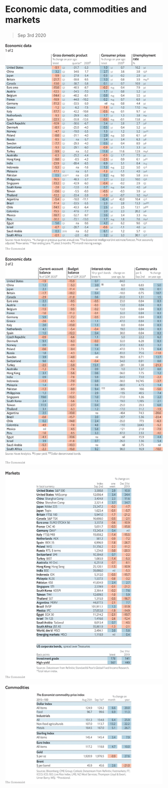 ###### 

# Economic data, commodities and markets 

#####  

> Sep 3rd 2020 

![image](images/20200905_INT101.png) 


![image](images/20200905_INT102.png) 


![image](images/20200905_INT201.png) 


![image](images/20200905_INT401.png) 


